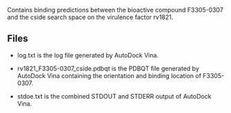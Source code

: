 Contains binding predictions between the bioactive compound F3305-0307 and the cside search space on the virulence factor rv1821.

## Files

- log.txt is the log file generated by AutoDock Vina.

- rv1821_F3305-0307_cside.pdbqt is the PDBQT file generated by AutoDock Vina containing the orientation and binding location of F3305-0307.

- stdoe.txt is the combined STDOUT and STDERR output of AutoDock Vina.

